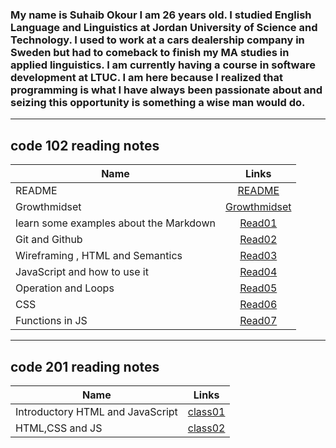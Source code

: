 ### My name is **Suhaib Okour** I am 26 years old. I studied **English Language and Linguistics** at Jordan University of Science and Technology. I used to work at a cars dealership company in Sweden but had to comeback to finish my MA studies in applied linguistics. I am currently having a course in software development at LTUC. I am here because I realized that programming is what I have always been passionate about and seizing this opportunity is something a wise man would do.  
---
## code 102 reading notes

| Name       | Links         |
|----------- |:------------: |
|     README       | [README](https://suhaibokour.github.io/reading-note/)                 |
|Growthmidset|[Growthmidset](https://suhaibokour.github.io/reading-note/102/growthminset)|
|learn some examples about the Markdown|[Read01](https://suhaibokour.github.io/reading-note/102/read01)            |
| Git and Github|[Read02](https://suhaibokour.github.io/reading-note/102/read02)            |
|Wireframing , HTML and Semantics|[Read03](https://suhaibokour.github.io/reading-note/102/read03)            |
|JavaScript and how to use it|[Read04](https://suhaibokour.github.io/reading-note/102/read04)            |
|Operation and Loops|[Read05](https://suhaibokour.github.io/reading-note/102/read05)            |
|CSS  |[Read06](https://suhaibokour.github.io/reading-note/102/read06)            |
|Functions in JS |[Read07](https://suhaibokour.github.io/reading-note/102/read07)            |  

---
## code 201 reading notes 

| Name    | Links      |
|---------|:---------: |
|Introductory HTML and JavaScript|[class01](https://suhaibokour.github.io/reading-note/201/class-01)  |
|HTML,CSS and JS                 |[class02](https://suhaibokour.github.io/reading-note/201/class-02)  |                           


